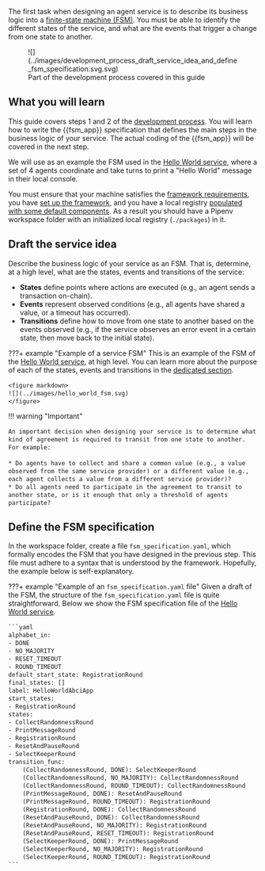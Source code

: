 The first task when designing an agent service is to describe its business logic into a [finite-state machine (FSM)](../key_concepts/fsm.md). You must be able to identify the different states of the service, and what are the events that trigger a change from one state to another.

<figure markdown>
![](../images/development_process_draft_service_idea_and_define_fsm_specification.svg.svg)
<figcaption>Part of the development process covered in this guide</figcaption>
</figure>

## What you will learn

This guide covers steps 1 and 2 of the [development process](./overview_of_the_development_process.md). You will learn how to write the {{fsm_app}} specification that defines the main steps in the business logic of your service. The actual coding of the {{fsm_app}} will be covered in the next step.

We will use as an example the FSM used in the [Hello World service](../demos/hello_world_demo.md), where a set of 4 agents coordinate and take turns to print a "Hello World" message in their local console.

You must ensure that your machine satisfies the [framework requirements](./set_up.md#requirements), you have [set up the framework](./set_up.md#set-up-the-framework), and you have a local registry [populated with some default components](./set_up.md#populate-the-local-registry-for-the-guides). As a result you should have a Pipenv workspace folder with an initialized local registry (`./packages`) in it.

## Draft the service idea

Describe the business logic of your service as an FSM. That is, determine, at a high level, what are the states, events and transitions of the service:

* **States** define points where actions are executed (e.g., an agent sends a transaction on-chain).
* **Events** represent observed conditions (e.g., all agents have shared a value, or a timeout has occurred).
* **Transitions** define how to move from one state to another based on the events observed (e.g., if the service observes an error event in a certain state, then move back to the initial state).

???+ example "Example of a service FSM"
    This is an example of the FSM of the [Hello World service](../demos/hello_world_demo.md), at high level. You can learn more about the purpose of each of the states, events and transitions in the [dedicated section](../demos/hello_world_demo.md).

    <figure markdown>
    ![](../images/hello_world_fsm.svg)
    </figure>

!!! warning "Important"

    An important decision when designing your service is to determine what kind of agreement is required to transit from one state to another. For example:

    * Do agents have to collect and share a common value (e.g., a value observed from the same service provider) or a different value (e.g., each agent collects a value from a different service provider)?
    * Do all agents need to participate in the agreement to transit to another state, or is it enough that only a threshold of agents participate?

## Define the FSM specification

In the workspace folder, create a file `fsm_specification.yaml`, which formally encodes the FSM that you have designed in the previous step. This file must adhere to a syntax that is understood by the framework. Hopefully, the example below is self-explanatory.

???+ example "Example of an `fsm_specification.yaml` file"
    Given a draft of the FSM, the structure of the `fsm_specification.yaml` file is quite straightforward. Below we show the FSM specification file of the [Hello World service](../demos/hello_world_demo.md).

    ```yaml
    alphabet_in:
    - DONE
    - NO_MAJORITY
    - RESET_TIMEOUT
    - ROUND_TIMEOUT
    default_start_state: RegistrationRound
    final_states: []
    label: HelloWorldAbciApp
    start_states:
    - RegistrationRound
    states:
    - CollectRandomnessRound
    - PrintMessageRound
    - RegistrationRound
    - ResetAndPauseRound
    - SelectKeeperRound
    transition_func:
        (CollectRandomnessRound, DONE): SelectKeeperRound
        (CollectRandomnessRound, NO_MAJORITY): CollectRandomnessRound
        (CollectRandomnessRound, ROUND_TIMEOUT): CollectRandomnessRound
        (PrintMessageRound, DONE): ResetAndPauseRound
        (PrintMessageRound, ROUND_TIMEOUT): RegistrationRound
        (RegistrationRound, DONE): CollectRandomnessRound
        (ResetAndPauseRound, DONE): CollectRandomnessRound
        (ResetAndPauseRound, NO_MAJORITY): RegistrationRound
        (ResetAndPauseRound, RESET_TIMEOUT): RegistrationRound
        (SelectKeeperRound, DONE): PrintMessageRound
        (SelectKeeperRound, NO_MAJORITY): RegistrationRound
        (SelectKeeperRound, ROUND_TIMEOUT): RegistrationRound
    ```
